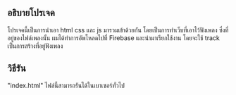 
## อธิบายโปรเจค
โปรเจคนี้เป็นการนำเอา html css และ js มารวมเข้าด้วยกัน โดยเป็นการทำเว็บที่เอาไว้ฟังเพลง ซึ่งที่อยู่ของไฟล์เพลงนั้น 
ผมได้ทำการอัพโหลดไปที่ Firebase และนำมาเรียกใช้งาน โดยจะใช้ track เป็นการสร้างที่อยู่ฟังเพลง
## วิธีรัน
"index.html" ไฟล์นี้สามารถรันได้ในเบาเซอร์ทั่วไป

